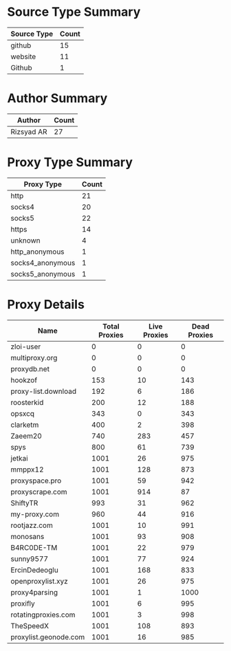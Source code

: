 # Source Type Summary

| Source Type | Count |
|-------------|-------|
| github | 15 |
| website | 11 |
| Github | 1 |


# Author Summary

| Author | Count |
|--------|-------|
| Rizsyad AR | 27 |


# Proxy Type Summary

| Proxy Type | Count |
|------------|-------|
| http | 21 |
| socks4 | 20 |
| socks5 | 22 |
| https | 14 |
| unknown | 4 |
| http_anonymous | 1 |
| socks4_anonymous | 1 |
| socks5_anonymous | 1 |


# Proxy Details

| Name | Total Proxies | Live Proxies | Dead Proxies |
|------|---------------|--------------|---------------|
| zloi-user | 0 | 0 | 0 |
| multiproxy.org | 0 | 0 | 0 |
| proxydb.net | 0 | 0 | 0 |
| hookzof | 153 | 10 | 143 |
| proxy-list.download | 192 | 6 | 186 |
| roosterkid | 200 | 12 | 188 |
| opsxcq | 343 | 0 | 343 |
| clarketm | 400 | 2 | 398 |
| Zaeem20 | 740 | 283 | 457 |
| spys | 800 | 61 | 739 |
| jetkai | 1001 | 26 | 975 |
| mmppx12 | 1001 | 128 | 873 |
| proxyspace.pro | 1001 | 59 | 942 |
| proxyscrape.com | 1001 | 914 | 87 |
| ShiftyTR | 993 | 31 | 962 |
| my-proxy.com | 960 | 44 | 916 |
| rootjazz.com | 1001 | 10 | 991 |
| monosans | 1001 | 93 | 908 |
| B4RC0DE-TM | 1001 | 22 | 979 |
| sunny9577 | 1001 | 77 | 924 |
| ErcinDedeoglu | 1001 | 168 | 833 |
| openproxylist.xyz | 1001 | 26 | 975 |
| proxy4parsing | 1001 | 1 | 1000 |
| proxifly | 1001 | 6 | 995 |
| rotatingproxies.com | 1001 | 3 | 998 |
| TheSpeedX | 1001 | 108 | 893 |
| proxylist.geonode.com | 1001 | 16 | 985 |
